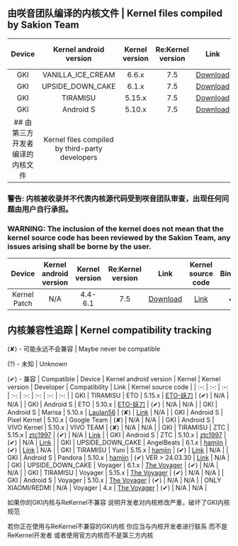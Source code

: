 ## 由咲音团队编译的内核文件 | Kernel files compiled by Sakion Team
| Device | Kernel android version | Kernel version | Re:Kernel version | Link | Kernel source code | Binder | Signal |
| :-: | :-: | :-: | :-: | :-: | :-: | :-: | :-: |
| GKI | VANILLA_ICE_CREAM | 6.6.x | 7.5 | [Download](https://github.com/Sakion-Team/Re-Kernel/releases/tag/releases) | [Link](https://github.com/Sakion-Team/Re-Kernel/tree/main/LKM-Source) | ✔ | ✔ |
| GKI | UPSIDE_DOWN_CAKE | 6.1.x | 7.5 | [Download](https://github.com/Sakion-Team/Re-Kernel/releases/tag/releases) | [Link](https://github.com/Sakion-Team/Re-Kernel/tree/main/LKM-Source) | ✔ | ✔ |
| GKI | TIRAMISU | 5.15.x | 7.5 | [Download](https://github.com/Sakion-Team/Re-Kernel/releases/tag/releases) | [Link](https://github.com/Sakion-Team/Re-Kernel/tree/main/LKM-Source) | ✔ | ✔ |
| GKI | Android S | 5.10.x | 7.5 | [Download](https://github.com/Sakion-Team/Re-Kernel/releases/tag/releases) | [Link](https://github.com/Sakion-Team/Re-Kernel/tree/main/LKM-Source) | ✔ | ✔ |
## 由第三方开发者编译的内核文件 | Kernel files compiled by third-party developers
### 警告: 内核被收录并不代表内核源代码受到咲音团队审查，出现任何问题由用户自行承担。
### WARNING: The inclusion of the kernel does not mean that the kernel source code has been reviewed by the Sakion Team, any issues arising shall be borne by the user.
| Device | Kernel android version | Kernel version | Re:Kernel version | Link | Kernel source code | Binder | Signal |
| :-: | :-: | :-: | :-: | :-: | :-: | :-: | :-: |
| Kernel Patch | N/A | 4.4-6.1 | 7.5 | [Download](https://github.com/lzghzr/APatch_kpm/releases/download/2024081800/re_kernel_6.0.10_network.kpm) | [Link](https://github.com/lzghzr/APatch_kpm/tree/main/re_kernel) | ✔ | ✔ |

## 内核兼容性追踪 | Kernel compatibility tracking
(✘) - 可能永远不会兼容 | Maybe never be compatible

(?) - 未知 | Unknown

(✔) - 兼容 | Compatible
| Device | Kernel android version | Kernel | Kernel version | Developer | Compatibility | Link | Kernel source code |
| :-: | :-: | :-: | :-: | :-: | :-: | :-: | :-: |
| GKI | TIRAMISU | ETO | 5.15.x | [ETO-妖刀](http://www.coolapk.com/u/2749672) | (✔) | N/A | N/A |
| GKI | Android S | ETO | 5.10.x | [ETO-妖刀](http://www.coolapk.com/u/2749672) | (✔) | N/A | N/A |
| GKI | Android S | Marisa | 5.10.x | [Laulan56](https://github.com/Laulan56) | (✘) | [Link](https://gitea.com/Laulan56/MarisaKernel_Marble-release) | N/A |
| GKI | Android S | Pixel Kernel | 5.10.x | Google Team | (✘) | N/A | N/A |
| GKI | Android S | VIVO Kernel | 5.10.x | VIVO TEAM | (✘) | N/A | N/A |
| GKI | TIRAMISU | ZTC | 5.15.x | [ztc1997](https://github.com/ztc1997) | (✔) | N/A | [Link](https://github.com/ztc1997/android_gki_kernel_5.15_common) |
| GKI | Android S | ZTC | 5.10.x | [ztc1997](https://github.com/ztc1997) | (✔) | N/A | [Link](https://github.com/ztc1997/android_gki_kernel_5.10_common) |
| GKI | UPSIDE_DOWN_CAKE | AngelBeats | 6.1.x | [hamjin](https://github.com/hamjin) | (✔) | [Link](https://t.me/pandora_kernel_release) | N/A |
| GKI | TIRAMISU | Yuni | 5.15.x | [hamjin](https://github.com/hamjin) | (✔) | [Link](https://t.me/pandora_kernel_release) | N/A |
| GKI | Android S | Pandora | 5.10.x | [hamjin](https://github.com/hamjin) | (✔) VER > 24.03.30 | [Link](https://t.me/pandora_kernel_release) | N/A |
| GKI | UPSIDE_DOWN_CAKE | Voyager | 6.1.x | [The Voyager](https://github.com/TheVoyager0777) | (✔) | N/A | N/A |
| GKI | TIRAMISU | Voyager | 5.15.x | [The Voyager](https://github.com/TheVoyager0777) | (✔) | N/A | N/A |
| GKI | Android S | Voyager | 5.10.x | [The Voyager](https://github.com/TheVoyager0777) | (✔) | N/A | N/A |
| ONLY XIAOMI/REDMI | N/A | Voyager | 4.x | [The Voyager](https://github.com/TheVoyager0777) | (✔) | N/A | N/A |

如果你的GKI内核与ReKernel不兼容 说明开发者对内核修改严重，破坏了GKI内核规范

若你正在使用与ReKernel不兼容的GKI内核 你应当与内核开发者进行联系 而不是ReKernel开发者 或者使用官方内核而不是第三方内核
